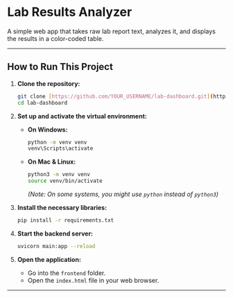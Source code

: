 # Lab Results Analyzer

A simple web app that takes raw lab report text, analyzes it, and displays the results in a color-coded table.

---

## How to Run This Project

1.  **Clone the repository:**
    ```sh
    git clone [https://github.com/YOUR_USERNAME/lab-dashboard.git](https://github.com/YOUR_USERNAME/lab-dashboard.git)
    cd lab-dashboard
    ```

2.  **Set up and activate the virtual environment:**

    * **On Windows:**
        ```sh
        python -m venv venv
        venv\Scripts\activate
        ```

    * **On Mac & Linux:**
        ```sh
        python3 -m venv venv
        source venv/bin/activate
        ```
        *(Note: On some systems, you might use `python` instead of `python3`)*

3.  **Install the necessary libraries:**
    ```sh
    pip install -r requirements.txt
    ```

4.  **Start the backend server:**
    ```sh
    uvicorn main:app --reload
    ```

5.  **Open the application:**
    * Go into the `frontend` folder.
    * Open the `index.html` file in your web browser.

---
